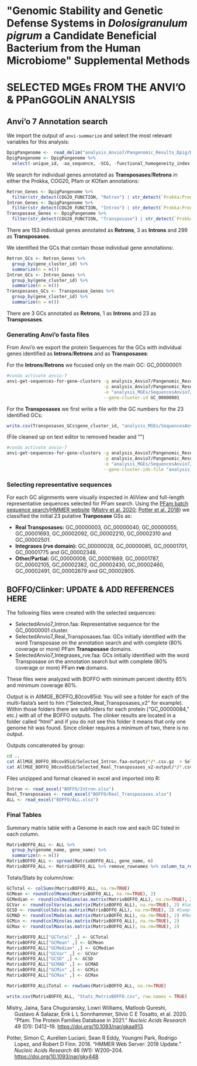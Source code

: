 "Genomic Stability and Genetic Defense Systems in *Dolosigranulum
pigrum* a Candidate Beneficial Bacterium from the Human Microbiome"
Supplemental Methods
================

# SELECTED MGEs FROM THE ANVI’O & PPanGGOLiN ANALYSIS

## Anvi’o 7 Annotation search

We import the output of `anvi-summarize` and select the most relevant
variables for this analysis:

``` r
DpigPangenome <-  read_delim("analysis_Anvio7/Pangenomic_Results_Dpig/Dpig-PAN-SUMMARY/PAN_DPIG_prokka_gene_clusters_summary.txt.gz", "\t", escape_double = FALSE, trim_ws = TRUE)
DpigPangenome <- DpigPangenome %>%
  select(-unique_id, -aa_sequence, -SCG, -functional_homogeneity_index, -geometric_homogeneity_index, -combined_homogeneity_index)
```

We search for individual genes annotated as **Transposases**/**Retrons**
in either the Prokka, COG20, Pfam or KOfam annotations:

``` r
Retron_Genes <- DpigPangenome %>%
  filter(str_detect(COG20_FUNCTION, "Retron") | str_detect(`Prokka:Prodigal`, "retron") | str_detect(Pfam, "Retron") | str_detect(KOfam, "retron"))
Intron_Genes <- DpigPangenome %>%
  filter(str_detect(COG20_FUNCTION, "Intron") | str_detect(`Prokka:Prodigal`, "intron") | str_detect(Pfam, "Intron") | str_detect(KOfam, "intron"))
Transposase_Genes <- DpigPangenome %>%
  filter(str_detect(COG20_FUNCTION, "Transposase") | str_detect(`Prokka:Prodigal`, "transposase") | str_detect(Pfam, "Transposase")| str_detect(KOfam, "transposase"))
```

There are 153 individual genes annotated as **Retrons**, 3 as
**Introns** and 299 as **Transposases**.

We identified the GCs that contain those individual gene annotations:

``` r
Retron_GCs <- Retron_Genes %>%
  group_by(gene_cluster_id) %>%
  summarize(n = n())
Intron_GCs <- Intron_Genes %>%
  group_by(gene_cluster_id) %>%
  summarize(n = n())
Transposases_GCs <- Transposase_Genes %>%
  group_by(gene_cluster_id) %>%
  summarize(n = n())
```

There are 3 GCs annotated as **Retrons**, 1 as **Introns** and 23 as
**Transposases**.

### Generating Anvi’o fasta files

From Anvi’o we export the protein Sequences for the GCs with individual
genes identified as **Introns**/**Retrons** and as **Transposases**:

For the **Introns**/**Retrons** we focused only on the main GC:
GC\_00000001:

``` bash
#conda activate anvio-7
anvi-get-sequences-for-gene-clusters -g analysis_Anvio7/Pangenomic_Results_Dpig/Anvio005-GENOMES.db \
                                     -p analysis_Anvio7/Pangenomic_Results_Dpig/PAN_DPIG_prokka-PAN.db \
                                     -o "analysis_MGEs/SequencesAnvio7/GC_00000001_Retron.faa" \
                                     --gene-cluster-id GC_00000001
```

For the **Transposases** we first write a file with the GC numbers for
the 23 identified GCs:

``` r
write.csv(Transposases_GCs$gene_cluster_id, "analysis_MGEs/SequencesAnvio7/IDs_Transposases.txt", row.names = FALSE)
```

(File cleaned up on text editor to removed header and "")

``` bash
#conda activate anvio-7
anvi-get-sequences-for-gene-clusters -g analysis_Anvio7/Pangenomic_Results_Dpig/Anvio005-GENOMES.db \
                                     -p analysis_Anvio7/Pangenomic_Results_Dpig/PAN_DPIG_prokka-PAN.db \
                                     -o "analysis_MGEs/SequencesAnvio7/GCsTransposases.faa" \
                                     --gene-cluster-ids-file "analysis_MGEs/SequencesAnvio7/IDs_Transposases.txt"
```

### Selecting representative sequences

For each GC alignments were visually inspected in AliView and
full-length representative sequences selected for PFam search. Using the
[PFam batch sequence
search](http://pfam.xfam.org/search#tabview=tab1)/[HMMER
website](https://www.ebi.ac.uk/Tools/hmmer/search/hmmscan) ([Mistry et
al. 2020](#ref-mistry2020); [Potter et al. 2018](#ref-Potter2018)) we
classified the initial 23 putative **Tranposase** GSs as:

-   **Real Transposases:** GC\_00000003, GC\_00000040, GC\_00000055,
    GC\_00001693, GC\_00002092, GC\_00002210, GC\_00002310 and
    GC\_00002501.
-   **Integrases (rve domain):** GC\_00000028, GC\_00000085,
    GC\_00001701, GC\_00001775 and GC\_00002348.
-   **Other/Partial:** GC\_00000008, GC\_00001669, GC\_00001787,
    GC\_00002105, GC\_00002382, GC\_00002430, GC\_00002460,
    GC\_00002491, GC\_00002679 and GC\_00002805.

## BOFFO/Clinker: UPDATE & ADD REFERENCES HERE

The following files were created with the selected sequences:

-   SelectedAnvio7\_Intron.faa: Representative sequence for the
    GC\_00000001 cluster.
-   SelectedAnvio7\_Real\_Transposases.faa: GCs initially identified
    with the word Transposase on the annotation search and with complete
    (80% coverage or more) PFam **Transposase** domains.
-   SelectedAnvio7\_Integrases\_rve.faa: GCs initially identified with
    the word Transposase on the annotation search but with complete (80%
    coverage or more) PFam **rve** domains.

These files were analyzed with BOFFO with minimum percent identity 85%
and minimum coverage 80%.

Output is in AllMGE\_BOFFO\_80cov85id: You will see a folder for each of
the multi-fasta’s sent to him (“Selected\_Real\_Transposases\_v2” for
example). Within those folders there are subfolders for each protein
(“GC\_00000084,” etc.) with all of the BOFFO outputs. The clinker
results are located in a folder called “html” and if you do not see this
folder it means that only one genome hit was found. Since clinker
requires a minimum of two, there is no output.

Outputs concatenated by group:

``` bash
cd ..
cat AllMGE_BOFFO_80cov85id/Selected_Intron.faa-output/*/*.csv.gz  > SelectedGCs_Anvio/BOFFO/Intron.txt.gz
cat AllMGE_BOFFO_80cov85id/Selected_Real_Transposases_v2-output/*/*.csv.gz  > SelectedGCs_Anvio/BOFFO/Real_Transposases.txt.gz
```

Files unzipped and format cleaned in excel and imported into R:

``` r
Intron <- read_excel("BOFFO/Intron.xlsx")
Real_Transposases <- read_excel("BOFFO/Real_Transposases.xlsx")
ALL <- read_excel("BOFFO/ALL.xlsx")
```

### Final Tables

Summary matrix table with a Genome in each row and each GC listed in
each column.

``` r
MatrixBOFFO_ALL <- ALL %>%
  group_by(genome_name, gene_name) %>%
  summarize(n = n())
MatrixBOFFO_ALL <- spread(MatrixBOFFO_ALL, gene_name, n)
MatrixBOFFO_ALL <- MatrixBOFFO_ALL %>% remove_rownames %>% column_to_rownames(var="genome_name")
```

Totals/Stats by column/row:

``` r
GCTotal <- colSums(MatrixBOFFO_ALL, na.rm=TRUE)
GCMean <- round(colMeans(MatrixBOFFO_ALL, na.rm=TRUE), 2)
GCMedian <- round(colMedians(as.matrix(MatrixBOFFO_ALL), na.rm=TRUE), 2)
GCVar <- round(colVars(as.matrix(MatrixBOFFO_ALL), na.rm=TRUE), 2) #Sample variance
GCSD <- round(colSds(as.matrix(MatrixBOFFO_ALL), na.rm=TRUE), 2) #Sample standard deviation
GCMAD <- round(colMads(as.matrix(MatrixBOFFO_ALL), na.rm=TRUE), 2) #Median absolute deviation
GCMin <- round(colMins(as.matrix(MatrixBOFFO_ALL), na.rm=TRUE), 2) 
GCMax <- round(colMaxs(as.matrix(MatrixBOFFO_ALL), na.rm=TRUE), 2) 

MatrixBOFFO_ALL["GCTotal" ,] <- GCTotal
MatrixBOFFO_ALL["GCMean" ,] <- GCMean
MatrixBOFFO_ALL["GCMedian" ,] <- GCMedian
MatrixBOFFO_ALL["GCVar" ,] <- GCVar
MatrixBOFFO_ALL["GCSD" ,] <- GCSD
MatrixBOFFO_ALL["GCMAD" ,] <- GCMAD
MatrixBOFFO_ALL["GCMin" ,] <- GCMin
MatrixBOFFO_ALL["GCMax" ,] <- GCMax

MatrixBOFFO_ALL$Total <- rowSums(MatrixBOFFO_ALL, na.rm=TRUE)
```

``` r
write.csv(MatrixBOFFO_ALL, "Stats_MatrixBOFFO.csv", row.names = TRUE)
```

<div id="refs" class="references csl-bib-body hanging-indent">

<div id="ref-mistry2020" class="csl-entry">

Mistry, Jaina, Sara Chuguransky, Lowri Williams, Matloob Qureshi,
Gustavo A Salazar, Erik L L Sonnhammer, Silvio C E Tosatto, et al. 2020.
“Pfam: The Protein Families Database in 2021.” *Nucleic Acids Research*
49 (D1): D412–19. <https://doi.org/10.1093/nar/gkaa913>.

</div>

<div id="ref-Potter2018" class="csl-entry">

Potter, Simon C, Aurélien Luciani, Sean R Eddy, Youngmi Park, Rodrigo
Lopez, and Robert D Finn. 2018. “HMMER Web Server: 2018 Update.”
*Nucleic Acids Research* 46 (W1): W200–204.
<https://doi.org/10.1093/nar/gky448>.

</div>

</div>
